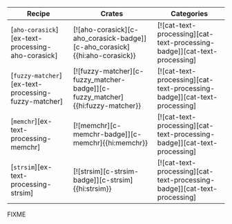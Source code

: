 | Recipe | Crates | Categories |
|--------|--------|------------|
| [`aho-corasick`][ex-text-processing-aho-corasick] | [![aho-corasick][c-aho_corasick-badge]][c-aho_corasick]{{hi:aho-corasick}} | [![cat-text-processing][cat-text-processing-badge]][cat-text-processing] |
| [`fuzzy-matcher`][ex-text-processing-fuzzy-matcher] | [![fuzzy-matcher][c-fuzzy_matcher-badge]][c-fuzzy_matcher]{{hi:fuzzy-matcher}} | [![cat-text-processing][cat-text-processing-badge]][cat-text-processing] |
| [`memchr`][ex-text-processing-memchr] | [![memchr][c-memchr-badge]][c-memchr]{{hi:memchr}} | [![cat-text-processing][cat-text-processing-badge]][cat-text-processing] |
| [`strsim`][ex-text-processing-strsim] | [![strsim][c-strsim-badge]][c-strsim]{{hi:strsim}} | [![cat-text-processing][cat-text-processing-badge]][cat-text-processing] |

<div class="hidden">
FIXME
</div>
